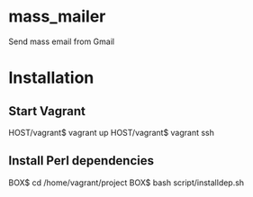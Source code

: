 # mass_mailer
Send mass email from Gmail

# Installation
## Start Vagrant
HOST/vagrant$ vagrant up
HOST/vagrant$ vagrant ssh

## Install Perl dependencies
BOX$ cd /home/vagrant/project
BOX$ bash script/installdep.sh
